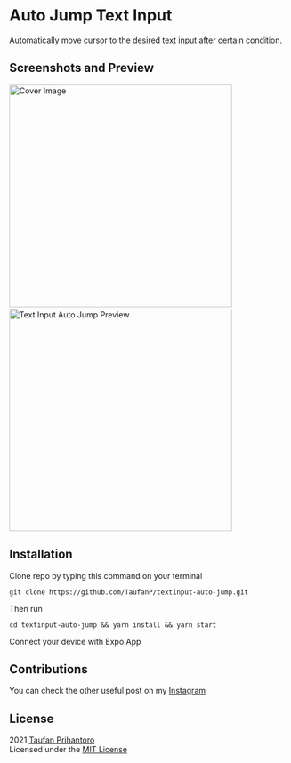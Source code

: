 # Auto Jump Text Input
Automatically move cursor to the desired text input after certain condition.

## Screenshots and Preview
<img src="https://user-images.githubusercontent.com/33638021/118123103-f60c8900-b41d-11eb-8fd5-eb7df61d61e3.png" height="400" alt="Cover Image"> &nbsp;&nbsp;&nbsp; <img src="https://user-images.githubusercontent.com/33638021/118123795-f48f9080-b41e-11eb-81ec-77a9be10c2d1.gif" height="400" alt="Text Input Auto Jump Preview">


## Installation
Clone repo by typing this command on your terminal
```
git clone https://github.com/TaufanP/textinput-auto-jump.git
```
Then run
```
cd textinput-auto-jump && yarn install && yarn start
```
Connect your device with Expo App

## Contributions
You can check the other useful post on my [Instagram](https://www.instagram.com/profennador/ "Profennador on Instagram")

## License
2021 [Taufan Prihantoro](https://github.com/TaufanP "Github TaufanP")\
Licensed under the [MIT License](https://github.com/TaufanP/textinput-auto-jump/blob/main/LICENSE "MIT License")
